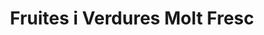 ---
title: "Fruites i Verdures Molt Fresc"
url: /badalona/fruites-i-verdures-molt-fresc/
shop: frutería
---